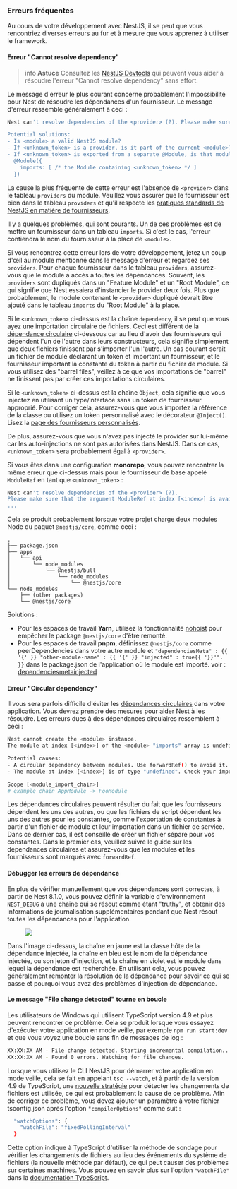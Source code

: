 ### Erreurs fréquentes

Au cours de votre développement avec NestJS, il se peut que vous rencontriez diverses erreurs au fur et à mesure que vous apprenez à utiliser le framework.

#### Erreur "Cannot resolve dependency"

> info **Astuce** Consultez les [NestJS Devtools](/devtools/overview#investigating-the-cannot-resolve-dependency-error) qui peuvent vous aider à résoudre l'erreur "Cannot resolve dependency" sans effort.

Le message d'erreur le plus courant concerne probablement l'impossibilité pour Nest de résoudre les dépendances d'un fournisseur. Le message d'erreur ressemble généralement à ceci :

```bash
Nest can't resolve dependencies of the <provider> (?). Please make sure that the argument <unknown_token> at index [<index>] is available in the <module> context.

Potential solutions:
- Is <module> a valid NestJS module?
- If <unknown_token> is a provider, is it part of the current <module>?
- If <unknown_token> is exported from a separate @Module, is that module imported within <module>?
  @Module({
    imports: [ /* the Module containing <unknown_token> */ ]
  })
```

La cause la plus fréquente de cette erreur est l'absence de `<provider>` dans le tableau `providers` du module. Veuillez vous assurer que le fournisseur est bien dans le tableau `providers` et qu'il respecte les [pratiques standards de NestJS en matière de fournisseurs](/fundamentals/custom-providers#principes-de-base-de-lid).

Il y a quelques problèmes, qui sont courants. Un de ces problèmes est de mettre un fournisseur dans un tableau `imports`. Si c'est le cas, l'erreur contiendra le nom du fournisseur à la place de `<module>`.

Si vous rencontrez cette erreur lors de votre développement, jetez un coup d'œil au module mentionné dans le message d'erreur et regardez ses `providers`. Pour chaque fournisseur dans le tableau `providers`, assurez-vous que le module a accès à toutes les dépendances. Souvent, les `providers` sont dupliqués dans un "Feature Module" et un "Root Module", ce qui signifie que Nest essaiera d'instancier le provider deux fois. Plus que probablement, le module contenant le `<provider>` dupliqué devrait être ajouté dans le tableau `imports` du "Root Module" à la place.

Si le `<unknown_token>` ci-dessus est la chaîne `dependency`, il se peut que vous ayez une importation circulaire de fichiers. Ceci est différent de la [dépendance circulaire](/faq/common-errors#erreur-circular-dependency) ci-dessous car au lieu d'avoir des fournisseurs qui dépendent l'un de l'autre dans leurs constructeurs, cela signifie simplement que deux fichiers finissent par s'importer l'un l'autre. Un cas courant serait un fichier de module déclarant un token et important un fournisseur, et le fournisseur important la constante du token à partir du fichier de module. Si vous utilisez des "barrel files", veillez à ce que vos importations de "barrel" ne finissent pas par créer ces importations circulaires.

Si le `<unknown_token>` ci-dessus est la chaîne `Object`, cela signifie que vous injectez en utilisant un type/interface sans un token de fournisseur approprié. Pour corriger cela, assurez-vous que vous importez la référence de la classe ou utilisez un token personnalisé avec le décorateur `@Inject()`. Lisez la [page des fournisseurs personnalisés](/fundamentals/custom-providers).

De plus, assurez-vous que vous n'avez pas injecté le provider sur lui-même car les auto-injections ne sont pas autorisées dans NestJS. Dans ce cas, `<unknown_token>` sera probablement égal à `<provider>`.

<app-banner-devtools></app-banner-devtools>

Si vous êtes dans une configuration **monorepo**, vous pouvez rencontrer la même erreur que ci-dessus mais pour le fournisseur de base appelé `ModuleRef` en tant que `<unknown_token>` :

```bash
Nest can't resolve dependencies of the <provider> (?).
Please make sure that the argument ModuleRef at index [<index>] is available in the <module> context.
...
```

Cela se produit probablement lorsque votre projet charge deux modules Node du paquet `@nestjs/core`, comme ceci :

```text
.
├── package.json
├── apps
│   └── api
│       └── node_modules
│           └── @nestjs/bull
│               └── node_modules
│                   └── @nestjs/core
└── node_modules
    ├── (other packages)
    └── @nestjs/core
```

Solutions :

- Pour les espaces de travail **Yarn**, utilisez la fonctionnalité [nohoist](https://classic.yarnpkg.com/blog/2018/02/15/nohoist) pour empêcher le package `@nestjs/core` d'être remonté.
- Pour les espaces de travail **pnpm**, définissez `@nestjs/core` comme peerDependencies dans votre autre module et `"dependenciesMeta" : {{ '{' }} "other-module-name" : {{ '{' }} "injected" : true{{ '}}'". }}` dans le package.json de l'application où le module est importé. voir : [dependenciesmetainjected](https://pnpm.io/package_json#dependenciesmetainjected)

#### Erreur "Circular dependency"

Il vous sera parfois difficile d'éviter les [dépendances circulaires](https://docs.nestjs.com/fundamentals/circular-dependency) dans votre application. Vous devrez prendre des mesures pour aider Nest à les résoudre. Les erreurs dues à des dépendances circulaires ressemblent à ceci :

```bash
Nest cannot create the <module> instance.
The module at index [<index>] of the <module> "imports" array is undefined.

Potential causes:
- A circular dependency between modules. Use forwardRef() to avoid it. Read more: https://docs.nestjs.com/fundamentals/circular-dependency
- The module at index [<index>] is of type "undefined". Check your import statements and the type of the module.

Scope [<module_import_chain>]
# example chain AppModule -> FooModule
```

Les dépendances circulaires peuvent résulter du fait que les fournisseurs dépendent les uns des autres, ou que les fichiers de script dépendent les uns des autres pour les constantes, comme l'exportation de constantes à partir d'un fichier de module et leur importation dans un fichier de service. Dans ce dernier cas, il est conseillé de créer un fichier séparé pour vos constantes. Dans le premier cas, veuillez suivre le guide sur les dépendances circulaires et assurez-vous que les modules **et** les fournisseurs sont marqués avec `forwardRef`.

#### Débugger les erreurs de dépendance

En plus de vérifier manuellement que vos dépendances sont correctes, à partir de Nest 8.1.0, vous pouvez définir la variable d'environnement `NEST_DEBUG` à une chaîne qui se résout comme étant "truthy", et obtenir des informations de journalisation supplémentaires pendant que Nest résout toutes les dépendances pour l'application.

<figure><img src="/assets/injector_logs.png" /></figure>

Dans l'image ci-dessus, la chaîne en jaune est la classe hôte de la dépendance injectée, la chaîne en bleu est le nom de la dépendance injectée, ou son jeton d'injection, et la chaîne en violet est le module dans lequel la dépendance est recherchée. En utilisant cela, vous pouvez généralement remonter la résolution de la dépendance pour savoir ce qui se passe et pourquoi vous avez des problèmes d'injection de dépendance.

#### Le message "File change detected" tourne en boucle

Les utilisateurs de Windows qui utilisent TypeScript version 4.9 et plus peuvent rencontrer ce problème.
Cela se produit lorsque vous essayez d'exécuter votre application en mode veille, par exemple `npm run start:dev` et que vous voyez une boucle sans fin de messages de log :

```bash
XX:XX:XX AM - File change detected. Starting incremental compilation...
XX:XX:XX AM - Found 0 errors. Watching for file changes.
```

Lorsque vous utilisez le CLI NestJS pour démarrer votre application en mode veille, cela se fait en appelant `tsc --watch`, et à partir de la version 4.9 de TypeScript, une [nouvelle stratégie](https://devblogs.microsoft.com/typescript/announcing-typescript-4-9/#file-watching-now-uses-file-system-events) pour détecter les changements de fichiers est utilisée, ce qui est probablement la cause de ce problème.
Afin de corriger ce problème, vous devez ajouter un paramètre à votre fichier tsconfig.json après l'option `"compilerOptions"` comme suit :

```bash
  "watchOptions": {
    "watchFile": "fixedPollingInterval"
  }
```

Cette option indique à TypeScript d'utiliser la méthode de sondage pour vérifier les changements de fichiers au lieu des événements du système de fichiers (la nouvelle méthode par défaut), ce qui peut causer des problèmes sur certaines machines.
Vous pouvez en savoir plus sur l'option `"watchFile"` dans la [documentation TypeScript](https://www.typescriptlang.org/tsconfig#watch-watchDirectory).
